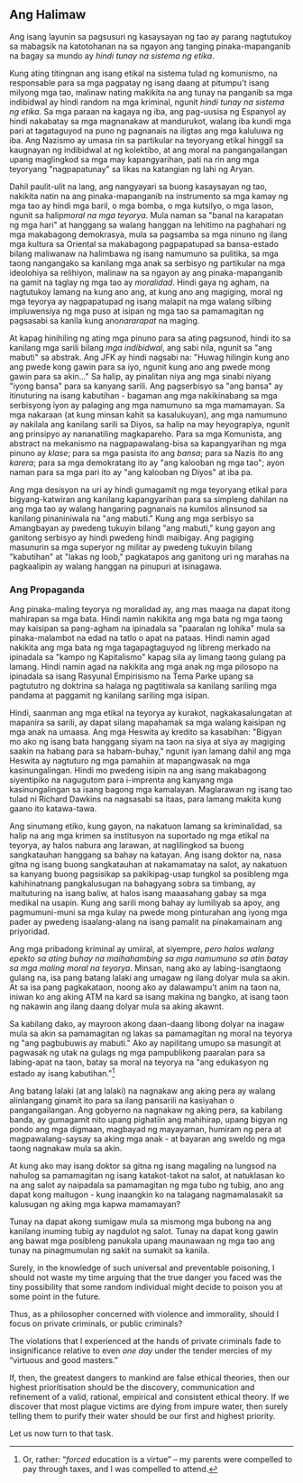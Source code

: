 ## Ang Halimaw

Ang isang layunin sa pagsusuri ng kasaysayan ng tao ay parang nagtutukoy sa mabagsik na katotohanan na sa ngayon ang tanging pinaka-mapanganib na bagay sa mundo ay *hindi tunay na sistema ng etika*.

Kung ating titingnan ang isang etikal na sistema tulad ng komunismo, na responsable para sa mga pagpatay ng isang daang at pitumpu't isang milyong mga tao, malinaw nating makikita na ang tunay na panganib sa mga indibidwal ay hindi random na mga kriminal, ngunit *hindi tunay na sistema ng etika*. Sa mga paraan na kagaya ng iba, ang pag-uusisa ng Espanyol ay hindi nakabatay sa mga magnanakaw at mandurukot, walang iba kundi mga pari at tagataguyod na puno ng pagnanais na iligtas ang mga kaluluwa ng iba. Ang Nazismo ay umasa rin sa partikular na teyoryang etikal hinggil sa kaugnayan ng indibidwal at ng kolektibo, at ang moral na pangangailangan upang maglingkod sa mga may kapangyarihan, pati na rin ang mga teyoryang "nagpapatunay" sa likas na katangian ng lahi ng Aryan.

Dahil paulit-ulit na lang, ang nangyayari sa buong kasaysayan ng tao, nakikita natin na ang pinaka-mapanganib na instrumento sa mga kamay ng mga tao ay hindi mga baril, o mga bomba, o mga kutsilyo, o mga lason, ngunit sa halip*moral na mga teyorya*. Mula naman sa "banal na karapatan ng mga hari" at hanggang sa walang hanggan na lehitimo na paghahari ng mga makabagong demokrasya, mula sa pagsamba sa mga ninuno ng ilang mga kultura sa Oriental sa makabagong pagpapatupad sa bansa-estado bilang maliwanaw na halimbawa ng isang namumuno sa pulitika, sa mga taong nangangako sa kanilang mga anak sa serbisyo ng partikular na mga ideolohiya sa relihiyon, malinaw na sa ngayon ay ang pinaka-mapanganib na gamit na taglay ng mga tao ay *moralidad*. Hindi gaya ng agham, na nagtutukoy lamang na kung ano ang, at kung ano ang magiging, moral ng mga teyorya ay nagpapatupad ng isang malapit na mga walang silbing impluwensiya ng mga puso at isipan ng mga tao sa pamamagitan ng pagsasabi sa kanila kung ano*nararapat* na maging.

At kapag hinihiling ng ating mga pinuno para sa ating pagsunod, hindi ito sa kanilang mga sarili bilang *mga indibidwal*, ang sabi nila, ngunit sa "ang mabuti" sa abstrak. Ang JFK ay hindi nagsabi na: "Huwag hilingin kung ano ang pwede kong gawin para sa iyo, ngunit kung ano ang pwede mong gawin para sa akin..." Sa halip, ay pinalitan niya ang mga sinabi niyang "iyong bansa" para sa kanyang sarili. Ang pagserbisyo sa "ang bansa" ay itinuturing na isang kabutihan - bagaman ang mga nakikinabang sa mga serbisyong iyon ay palaging ang mga namumuno sa mga mamamayan. Sa mga nakaraan (at kung minsan kahit sa kasalukuyan), ang mga namumuno ay nakilala ang kanilang sarili sa Diyos, sa halip na may heyograpiya, ngunit ang prinsipyo ay nananatiling magkapareho. Para sa mga Komunista, ang abstract na mekanismo na nagpapawalang-bisa sa kapangyarihan ng mga pinuno ay *klase*; para sa mga pasista ito ang *bansa*; para sa Nazis ito ang *karera*; para sa mga demokratang ito ay "ang kalooban ng mga tao"; ayon naman para sa mga pari ito ay "ang kalooban ng Diyos" at iba pa.

Ang mga desisyon na uri ay hindi gumagamit ng mga teyoryang etikal para bigyang-katwiran ang kanilang kapangyarihan para sa simpleng dahilan na ang mga tao ay walang hangaring pagnanais na kumilos alinsunod sa kanilang pinaniniwala na "ang mabuti." Kung ang mga serbisyo sa Amangbayan ay pwedeng tukuyin bilang "ang mabuti," kung gayon ang ganitong serbisyo ay hindi pwedeng hindi maibigay. Ang pagiging masunurin sa mga superyor ng militar ay pwedeng tukuyin bilang "kabutihan" at "lakas ng loob," pagkatapos ang ganitong uri ng marahas na pagkaalipin ay walang hanggan na pinupuri at isinagawa.

### Ang Propaganda

Ang pinaka-maling teyorya ng moralidad ay, ang mas maaga na dapat itong mahirapan sa mga bata. Hindi namin nakikita ang mga bata ng mga taong may kaisipan sa pang-agham na ipinadala sa "paaralan ng lohika" mula sa pinaka-malambot na edad na tatlo o apat na pataas. Hindi namin agad nakikita ang mga bata ng mga tagapagtaguyod ng libreng merkado na ipinadala sa "kampo ng Kapitalismo" kapag sila ay limang taong gulang pa lamang. Hindi namin agad na nakikita ang mga anak ng mga pilosopo na ipinadala sa isang Rasyunal Empirisismo na Tema Parke upang sa pagtututro ng doktrina sa halaga ng pagtitiwala sa kanilang sariling mga pandama at paggamit ng kanilang sariling mga isipan.

Hindi, saanman ang mga etikal na teyorya ay kurakot, nagkakasalungatan at mapanira sa sarili, ay dapat silang mapahamak sa mga walang kaisipan ng mga anak na umaasa. Ang mga Heswita ay kredito sa kasabihan: "Bigyan mo ako ng isang bata hanggang siyam na taon na siya at siya ay magiging saakin na habang para sa habam-buhay," ngunit iyan lamang dahil ang mga Heswita ay nagtuturo ng mga pamahiin at mapangwasak na mga kasinungalingan. Hindi mo pwedeng isipin na ang isang makabagong siyentipiko na nagugutom para i-imprenta ang kanyang mga kasinungalingan sa isang bagong mga kamalayan. Maglarawan ng isang tao tulad ni Richard Dawkins na nagsasabi sa itaas, para lamang makita kung gaano ito katawa-tawa.

Ang sinumang etiko, kung gayon, na nakatuon lamang sa kriminalidad, sa halip na ang mga krimen sa institusyon na suportado ng mga etikal na teyorya, ay halos nabura ang larawan, at naglilingkod sa buong sangkatauhan hanggang sa bahay na katayan. Ang isang doktor na, nasa gitna ng isang buong sangkatauhan at nakamamatay na salot, ay nakatuon sa kanyang buong pagsisikap sa pakikipag-usap tungkol sa posibleng mga kahihinatnang pangkalusugan na bahagyang sobra sa timbang, ay maituturing na isang baliw, at halos isang maaasahang gabay sa mga medikal na usapin. Kung ang sarili mong bahay ay lumiliyab sa apoy, ang pagmumuni-muni sa mga kulay na pwede mong pinturahan ang iyong mga pader ay pwedeng isaalang-alang na isang pamalit na pinakamainam ang priyoridad.

Ang mga pribadong kriminal ay umiiral, at siyempre, *pero halos walang epekto sa ating buhay na maihahambing sa mga namumuno sa atin batay sa mga maling moral na teyorya*. Minsan, nang ako ay labing-isangtaong gulang na, isa pang batang lalaki ang umagaw ng ilang dolyar mula sa akin. At sa isa pang pagkakataon, noong ako ay dalawampu't anim na taon na, iniwan ko ang aking ATM na kard sa isang makina ng bangko, at isang taon ng nakawin ang ilang daang dolyar mula sa aking akawnt.

Sa kabilang dako, ay mayroon akong daan-daang libong dolyar na inagaw mula sa akin sa pamamagitan ng lakas sa pamamagitan ng moral na teyorya ng "ang pagbubuwis ay mabuti." Ako ay napilitang umupo sa masungit at pagwasak ng utak na gulags ng mga pampublikong paaralan para sa labing-apat na taon, batay sa moral na teyorya na "ang edukasyon ng estado ay isang kabutihan."[^12]

Ang batang lalaki (at ang lalaki) na nagnakaw ang aking pera ay walang alinlangang ginamit ito para sa ilang pansarili na kasiyahan o pangangailangan. Ang gobyerno na nagnakaw ng aking pera, sa kabilang banda, ay gumagamit nito upang pighatiin ang mahihirap, upang bigyan ng pondo ang mga digmaan, magbayad ng mayayaman, humiram ng pera at magpawalang-saysay sa aking mga anak - at bayaran ang sweldo ng mga taong nagnakaw mula sa akin.

At kung ako may isang doktor sa gitna ng isang magaling na lungsod na nahulog sa pamamagitan ng isang katakot-takot na salot, at natuklasan ko na ang salot ay naipadala sa pamamagitan ng mga tubo ng tubig, ano ang dapat kong maitugon - kung inaangkin ko na talagang nagmamalasakit sa kalusugan ng aking mga kapwa mamamayan?

Tunay na dapat akong sumigaw mula sa mismong mga bubong na ang kanilang inuming tubig ay nagdulot ng salot. Tunay na dapat kong gawin ang bawat mga posibleng panukala upang maunawaan ng mga tao ang tunay na pinagmumulan ng sakit na sumakit sa kanila.

Surely, in the knowledge of such universal and preventable poisoning, I should not waste my time arguing that the true danger you faced was the tiny possibility that some random individual might decide to poison you at some point in the future.

Thus, as a philosopher concerned with violence and immorality, should I focus on private criminals, or public criminals?

The violations that I experienced at the hands of private criminals fade to insignificance relative to even *one day* under the tender mercies of my “virtuous and good masters.”

If, then, the greatest dangers to mankind are false ethical theories, then our highest prioritisation should be the discovery, communication and refinement of a valid, rational, empirical and consistent ethical theory. If we discover that most plague victims are dying from impure water, then surely telling them to purify their water should be our first and highest priority.

Let us now turn to that task.

[^12]: Or, rather: “*forced* education is a virtue” – my parents were compelled to pay through taxes, and I was compelled to attend.